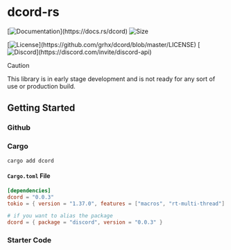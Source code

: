 # dcord-rs

[![Documentation](https://img.shields.io/badge/Docs.rs-gray?logo="docs.rs"&logoColor="yellow")](https://docs.rs/dcord)
![Size](https://img.shields.io/github/languages/code-size/grhx/dcord?label="Size"&color="green")

[![License](https://img.shields.io/github/license/grhx/dcord?label="License"&color="AA55AA")](https://github.com/grhx/dcord/blob/master/LICENSE)
[![Discord](https://img.shields.io/discord/81384788765712384?label="Discord%20API"&logo="discord"&logoColor="7289da"&color="7289da")](https://discord.com/invite/discord-api)

[comment]:<img align="right" src="https://i.imgur.com/QizpY58.png" width="300" />

> [!CAUTION]
>
> This library is in early stage development and is not ready for any sort of use or production build.

## Getting Started

### Github


### Cargo
```
cargo add dcord
```

#### `Cargo.toml` File
```toml
[dependencies]
dcord = "0.0.3"
tokio = { version = "1.37.0", features = ["macros", "rt-multi-thread"] }

# if you want to alias the package
dcord = { package = "discord", version = "0.0.3" }
```

### Starter Code

